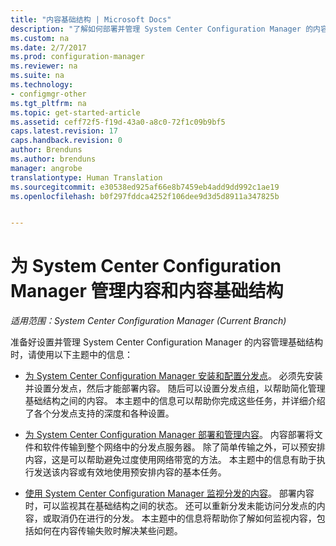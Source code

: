 ```yaml
---
title: "内容基础结构 | Microsoft Docs"
description: "了解如何部署并管理 System Center Configuration Manager 的内容管理基础结构。"
ms.custom: na
ms.date: 2/7/2017
ms.prod: configuration-manager
ms.reviewer: na
ms.suite: na
ms.technology:
- configmgr-other
ms.tgt_pltfrm: na
ms.topic: get-started-article
ms.assetid: ceff72f5-f19d-43a0-a8c0-72f1c09b9bf5
caps.latest.revision: 17
caps.handback.revision: 0
author: Brenduns
ms.author: brenduns
manager: angrobe
translationtype: Human Translation
ms.sourcegitcommit: e30538ed925af66e8b7459eb4add9dd992c1ae19
ms.openlocfilehash: b0f297fddca4252f106dee9d3d5d8911a347825b


---
```

# <a name="manage-content-and-content-infrastructure-for-system-center-configuration-manager"></a>为 System Center Configuration Manager 管理内容和内容基础结构

*适用范围：System Center Configuration Manager (Current Branch)*

准备好设置并管理 System Center Configuration Manager 的内容管理基础结构时，请使用以下主题中的信息：  

-   [为 System Center Configuration Manager 安装和配置分发点](../../../../core/servers/deploy/configure/install-and-configure-distribution-points.md)。 必须先安装并设置分发点，然后才能部署内容。 随后可以设置分发点组，以帮助简化管理基础结构之间的内容。 本主题中的信息可以帮助你完成这些任务，并详细介绍了各个分发点支持的深度和各种设置。  

-   [为 System Center Configuration Manager 部署和管理内容](../../../../core/servers/deploy/configure/deploy-and-manage-content.md)。 内容部署将文件和软件传输到整个网络中的分发点服务器。 除了简单传输之外，可以预安排内容，这是可以帮助避免过度使用网络带宽的方法。 本主题中的信息有助于执行发送该内容或有效地使用预安排内容的基本任务。  

-   [使用 System Center Configuration Manager 监视分发的内容](../../../../core/servers/deploy/configure/monitor-content-you-have-distributed.md)。 部署内容时，可以监视其在基础结构之间的状态。 还可以重新分发未能访问分发点的内容，或取消仍在进行的分发。 本主题中的信息将帮助你了解如何监视内容，包括如何在内容传输失败时解决某些问题。  



<!--HONumber=Feb17_HO2-->


